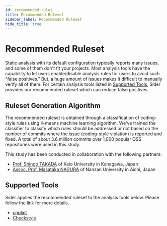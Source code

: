 ```yaml
---
id: recommended-rules
title: Recommended Ruleset
sidebar_label: Recommended Ruleset
hide_title: true
---
```


# Recommended Ruleset

Static analysis with its default configuration typically reports many issues, and some of them don't fit your projects. Most analysis tools have the capability to let users enable/disable analysis rules for users to avoid such "false positives." But, a huge amount of issues makes it difficult to manually verify all of them. For certain analysis tools listed in [Supported Tools](#supported-tools), Sider provides our recommended ruleset which can reduce false positives.

## Ruleset Generation Algorithm

The recommended ruleset is obtained through a classification of coding-style rules using K-means machine learning algorithm. We've trained the classifier to classify which rules should be addressed or not based on the number of commits where the issue (coding-style violation) is reported and fixed. A total of about 3.6 million commits over 1,000 popular OSS repositories were used in this study.

This study has been conducted in collaboration with the following partners:

- [Prof. Shingo TAKADA](http://www.doi.ics.keio.ac.jp/research.html) of Keio University in Kanagawa, Japan
- [Assoc. Prof. Masataka NAGURA](https://researchmap.jp/read0129611) of Nanzan University in Aichi, Japan

## Supported Tools

Sider applies the recommended ruleset to the analysis tools below. Please follow the link for more details.

- [cpplint](../tools/cplusplus/cpplint.md#recommended-ruleset)
- [Checkstyle](../tools/java/checkstyle.md#config)

